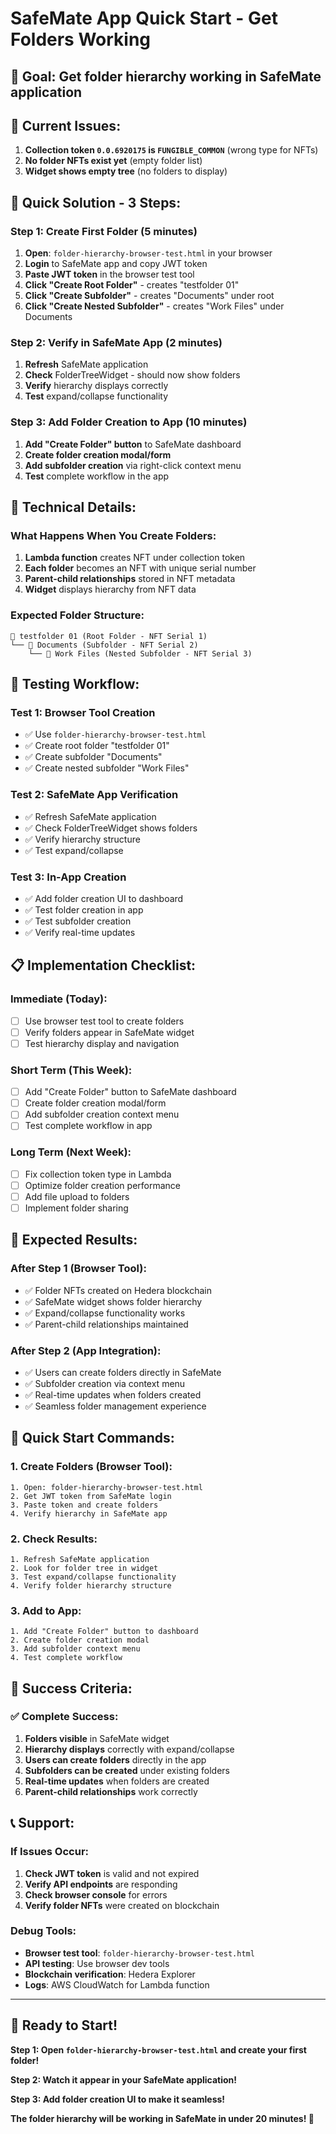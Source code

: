 # SafeMate App Quick Start - Get Folders Working

## 🎯 **Goal: Get folder hierarchy working in SafeMate application**

## 🚨 **Current Issues:**
1. **Collection token `0.0.6920175` is `FUNGIBLE_COMMON`** (wrong type for NFTs)
2. **No folder NFTs exist yet** (empty folder list)
3. **Widget shows empty tree** (no folders to display)

## 🚀 **Quick Solution - 3 Steps:**

### **Step 1: Create First Folder (5 minutes)**
1. **Open**: `folder-hierarchy-browser-test.html` in your browser
2. **Login** to SafeMate app and copy JWT token
3. **Paste JWT token** in the browser test tool
4. **Click "Create Root Folder"** - creates "testfolder 01"
5. **Click "Create Subfolder"** - creates "Documents" under root
6. **Click "Create Nested Subfolder"** - creates "Work Files" under Documents

### **Step 2: Verify in SafeMate App (2 minutes)**
1. **Refresh** SafeMate application
2. **Check** FolderTreeWidget - should now show folders
3. **Verify** hierarchy displays correctly
4. **Test** expand/collapse functionality

### **Step 3: Add Folder Creation to App (10 minutes)**
1. **Add "Create Folder" button** to SafeMate dashboard
2. **Create folder creation modal/form**
3. **Add subfolder creation** via right-click context menu
4. **Test** complete workflow in the app

## 🔧 **Technical Details:**

### **What Happens When You Create Folders:**
1. **Lambda function** creates NFT under collection token
2. **Each folder** becomes an NFT with unique serial number
3. **Parent-child relationships** stored in NFT metadata
4. **Widget** displays hierarchy from NFT data

### **Expected Folder Structure:**
```
📁 testfolder 01 (Root Folder - NFT Serial 1)
└── 📂 Documents (Subfolder - NFT Serial 2)
    └── 📂 Work Files (Nested Subfolder - NFT Serial 3)
```

## 🧪 **Testing Workflow:**

### **Test 1: Browser Tool Creation**
- ✅ Use `folder-hierarchy-browser-test.html`
- ✅ Create root folder "testfolder 01"
- ✅ Create subfolder "Documents"
- ✅ Create nested subfolder "Work Files"

### **Test 2: SafeMate App Verification**
- ✅ Refresh SafeMate application
- ✅ Check FolderTreeWidget shows folders
- ✅ Verify hierarchy structure
- ✅ Test expand/collapse

### **Test 3: In-App Creation**
- ✅ Add folder creation UI to dashboard
- ✅ Test folder creation in app
- ✅ Test subfolder creation
- ✅ Verify real-time updates

## 📋 **Implementation Checklist:**

### **Immediate (Today):**
- [ ] Use browser test tool to create folders
- [ ] Verify folders appear in SafeMate widget
- [ ] Test hierarchy display and navigation

### **Short Term (This Week):**
- [ ] Add "Create Folder" button to SafeMate dashboard
- [ ] Create folder creation modal/form
- [ ] Add subfolder creation context menu
- [ ] Test complete workflow in app

### **Long Term (Next Week):**
- [ ] Fix collection token type in Lambda
- [ ] Optimize folder creation performance
- [ ] Add file upload to folders
- [ ] Implement folder sharing

## 🎯 **Expected Results:**

### **After Step 1 (Browser Tool):**
- ✅ Folder NFTs created on Hedera blockchain
- ✅ SafeMate widget shows folder hierarchy
- ✅ Expand/collapse functionality works
- ✅ Parent-child relationships maintained

### **After Step 2 (App Integration):**
- ✅ Users can create folders directly in SafeMate
- ✅ Subfolder creation via context menu
- ✅ Real-time updates when folders created
- ✅ Seamless folder management experience

## 🚀 **Quick Start Commands:**

### **1. Create Folders (Browser Tool):**
```
1. Open: folder-hierarchy-browser-test.html
2. Get JWT token from SafeMate login
3. Paste token and create folders
4. Verify hierarchy in SafeMate app
```

### **2. Check Results:**
```
1. Refresh SafeMate application
2. Look for folder tree in widget
3. Test expand/collapse functionality
4. Verify folder hierarchy structure
```

### **3. Add to App:**
```
1. Add "Create Folder" button to dashboard
2. Create folder creation modal
3. Add subfolder context menu
4. Test complete workflow
```

## 🎉 **Success Criteria:**

### **✅ Complete Success:**
1. **Folders visible** in SafeMate widget
2. **Hierarchy displays** correctly with expand/collapse
3. **Users can create folders** directly in the app
4. **Subfolders can be created** under existing folders
5. **Real-time updates** when folders are created
6. **Parent-child relationships** work correctly

## 📞 **Support:**

### **If Issues Occur:**
1. **Check JWT token** is valid and not expired
2. **Verify API endpoints** are responding
3. **Check browser console** for errors
4. **Verify folder NFTs** were created on blockchain

### **Debug Tools:**
- **Browser test tool**: `folder-hierarchy-browser-test.html`
- **API testing**: Use browser dev tools
- **Blockchain verification**: Hedera Explorer
- **Logs**: AWS CloudWatch for Lambda function

---

## 🚀 **Ready to Start!**

**Step 1: Open `folder-hierarchy-browser-test.html` and create your first folder!**

**Step 2: Watch it appear in your SafeMate application!**

**Step 3: Add folder creation UI to make it seamless!**

**The folder hierarchy will be working in SafeMate in under 20 minutes! 🌳**
